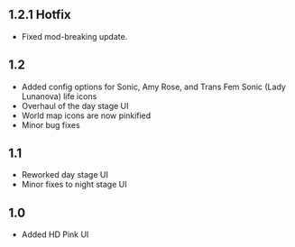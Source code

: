 ## 1.2.1 Hotfix
- Fixed mod-breaking update.

## 1.2
- Added config options for Sonic, Amy Rose, and Trans Fem Sonic (Lady Lunanova) life icons
- Overhaul of the day stage UI
- World map icons are now pinkified
- Minor bug fixes

## 1.1
- Reworked day stage UI
- Minor fixes to night stage UI

## 1.0
- Added HD Pink UI
